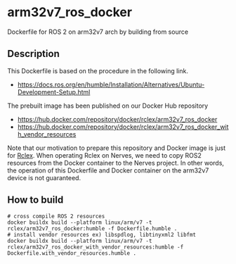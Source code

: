 # arm32v7_ros_docker

Dockerfile for ROS 2 on arm32v7 arch by building from source

## Description

This Dockerfile is based on the procedure in the following link.

- https://docs.ros.org/en/humble/Installation/Alternatives/Ubuntu-Development-Setup.html

The prebuilt image has been published on our Docker Hub repository

- https://hub.docker.com/repository/docker/rclex/arm32v7_ros_docker
- https://hub.docker.com/repository/docker/rclex/arm32v7_ros_docker_with_vendor_resources

Note that our motivation to prepare this repository and Docker image is just for [Rclex](https://github.com/rclex/rclex).
When operating Rclex on Nerves, we need to copy ROS2 resources from the Docker container to the Nerves project.
In other words, the operation of this Dockerfile and Docker container on the arm32v7 device is not guaranteed.

## How to build

```
# cross compile ROS 2 resources
docker buildx build --platform linux/arm/v7 -t rclex/arm32v7_ros_docker:humble -f Dockerfile.humble .
# install vendor resources ex) libspdlog, libtinyxml2 libfmt
docker buildx build --platform linux/arm/v7 -t rclex/arm32v7_ros_docker_with_vendor_resources:humble -f Dockerfile.with_vendor_resources.humble .
```
